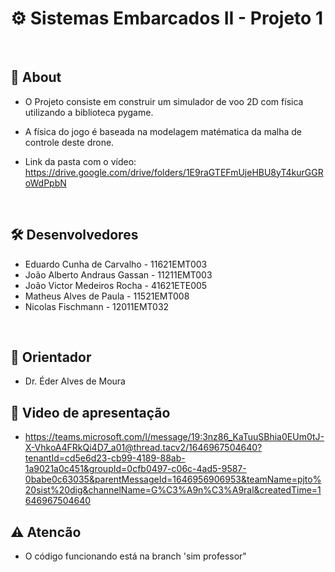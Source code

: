 # ⚙️ Sistemas Embarcados II - Projeto 1
<br>

## 💬 About
- O Projeto consiste em construir um simulador de voo 2D com física utilizando a biblioteca pygame. 

- A física do jogo é baseada na modelagem matématica da malha de controle deste drone.

- Link da pasta com o vídeo: https://drive.google.com/drive/folders/1E9raGTEFmUjeHBU8yT4kurGGRoWdPpbN

<br>

## 🛠 Desenvolvedores

 - Eduardo Cunha de Carvalho - 11621EMT003
 - João Alberto Andraus Gassan - 11211EMT003
 - João Victor Medeiros Rocha - 41621ETE005
 - Matheus Alves de Paula - 11521EMT008
 - Nicolas Fischmann - 12011EMT032

<br>
 
 ## 🔭 Orientador

- Dr. Éder Alves de Moura

## 🎥 Video de apresentação

- https://teams.microsoft.com/l/message/19:3nz86_KaTuuSBhia0EUm0tJ-X-VhkoA4FRkQi4D7_a01@thread.tacv2/1646967504640?tenantId=cd5e6d23-cb99-4189-88ab-1a9021a0c451&groupId=0cfb0497-c06c-4ad5-9587-0babe0c63035&parentMessageId=1646956906953&teamName=pjto%20sist%20dig&channelName=G%C3%A9n%C3%A9ral&createdTime=1646967504640

## ⚠️ Atencão

- O código funcionando está na branch 'sim professor"

